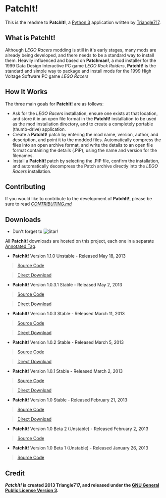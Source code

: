 PatchIt!
========

This is the readme to **PatchIt!**, a [Python 3](http://www.python.org) application written by [Triangle717](http://Triangle717.WordPress.com).

What is PatchIt!
---------------

Although *LEGO Racers* modding is still in it's early stages, many mods are already being developed, and there 
needs to be a standard way to install them. Heavily influenced and based on **Patchman!**, a mod installer for 
the 1999 Data Design Interactive PC game *LEGO Rock Raiders*, **PatchIt!** is the standard and simple way to
package and install mods for the 1999 High Voltage Software PC game *LEGO Racers*

How It Works
------------

The three main goals for **PatchIt!** are as follows:

* Ask for the *LEGO Racers* installation, ensure one exists at that location, and store it in an open file format in the **PatchIt!** installation to be used 
as the mod installation directory, and to create a completely portable (thumb-drive) application.
* Create a **PatchIt!** patch by entering the mod name, version, author, and description, and point it to the modded files. Automatically compress the files 
into an open archive format, and write the details to an open file format containing the details (.PiP), using the name and version for the filenames.
* Install a **PatchIt!** patch by selecting the .PiP file, confirm the installation, and automatically decompress the Patch archive directly into the *LEGO 
Racers* installation.

Contributing
------------

If you would like to contribute to the development of **PatchIt!**, please be sure to read [*CONTRIBUTING.md*](Documentation/CONTRIBUTING.md)

Downloads
---------

* Don't forget to ![Star!](http://i81.servimg.com/u/f81/16/33/06/11/star11.png)

All **PatchIt!** downloads are hosted on this project, each one in a separate [Annotated Tag](https://github.com/le717/PatchIt/tags). 

* **PatchIt!** Version 1.1.0 Unstable - Released May 18, 2013 

> [Source Code](https://github.com/le717/PatchIt/tree/1.1.0)

> [Direct Download](https://github.com/le717/PatchIt/raw/1.1.0/Windows/PatchIt-110-Stable.exe)

* **PatchIt!** Version 1.0.3.1 Stable - Released May 2, 2013 

> [Source Code](https://github.com/le717/PatchIt/tree/1.0.3.1)

> [Direct Download](hhttps://github.com/le717/PatchIt/raw/1.0.3.1/Windows/PatchIt-Version-1.0.3.1-Stable.exe)

* **PatchIt!** Version 1.0.3 Stable - Released March 11, 2013 

> [Source Code](https://github.com/le717/PatchIt/tree/V1.0.3Stable)

> [Direct Download](https://github.com/le717/PatchIt/raw/V1.0.3Stable/Windows/PatchIt!%20Version%201.0.3%20Stable.exe)

* **PatchIt!** Version 1.0.2 Stable - Released March 5, 2013

> [Source Code](https://github.com/le717/PatchIt/tree/V1.02Stable)

> [Direct Download](https://github.com/le717/PatchIt/raw/V1.02Stable/Windows/PatchIt!%20Version%201.0.2%20Stable.exe)

* **PatchIt!** Version 1.0.1 Stable - Released March 2, 2013

> [Source Code](https://github.com/le717/PatchIt/tree/V1.0.1Stable)

> [Direct Download](https://github.com/le717/PatchIt/raw/V1.0.1Stable/Windows/PatchIt!%20Version%201.0.1%20Stable.exe)

* **PatchIt!** Version 1.0 Stable - Released February 21, 2013

> [Source Code](https://github.com/le717/PatchIt/tree/V1.0Stable)

> [Direct Download](https://github.com/le717/PatchIt/raw/V1.0Stable/Windows/PatchIt!%20Version%201.0%20Stable.exe)

* **PatchIt!** Version 1.0 Beta 2 (Unstable) - Released February 2, 2013

> [Source Code](https://github.com/le717/PatchIt/tree/V1.0b2)

* **PatchIt!** Version 1.0 Beta 1 (Unstable) - Released January 26, 2013

> [Source Code](https://github.com/le717/PatchIt/tree/V1.0b1)

Credit
------
***PatchIt!* is created 2013 Triangle717, and released under the [GNU General Public License Version 3](http://www.gnu.org/licenses/gpl-3.0-standalone.html).**
